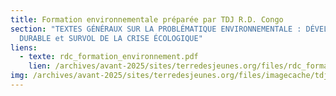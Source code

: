 ```yaml
---
title: Formation environnementale préparée par TDJ R.D. Congo
section: "TEXTES GÉNÉRAUX SUR LA PROBLÉMATIQUE ENVIRONNEMENTALE : DÉVELOPPEMENT
  DURABLE et SURVOL DE LA CRISE ÉCOLOGIQUE"
liens:
  - texte: rdc_formation_environnement.pdf
    lien: /archives/avant-2025/sites/terredesjeunes.org/files/rdc_formation_environnement_1.pdf
img: /archives/avant-2025/sites/terredesjeunes.org/files/imagecache/tdj_image_ressource/Screen%20shot%202011-05-23%20at%207.38.57%20PM.png
---
```

